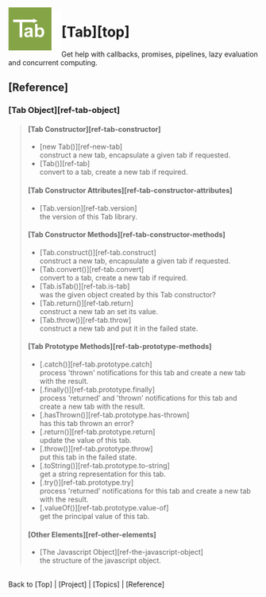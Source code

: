<a name="top" ></a>

<img src="./img/tab-logo128.png" alt="Tab logo" align="left" style="float:left; margin-top:-8px;" height="87" /><img src="./img/1x1.png" align="left" style="float:left;" height="79" width="20" />
# [Tab][top]
Get help with callbacks, promises, pipelines, lazy evaluation and concurrent computing.
<br />

## [Reference]

### [Tab Object][ref-tab-object]
> 
> #### [Tab Constructor][ref-tab-constructor]
> 
>   * [new Tab()][ref-new-tab]  
>     construct a new tab, encapsulate a given tab if requested.
>   * [Tab()][ref-tab]  
>     convert to a tab, create a new tab if required.
>   
> 
> #### [Tab Constructor Attributes][ref-tab-constructor-attributes]
> 
>   * [Tab.version][ref-tab.version]  
>     the version of this Tab library.
>   
> 
> #### [Tab Constructor Methods][ref-tab-constructor-methods]
> 
>   * [Tab.construct()][ref-tab.construct]  
>     construct a new tab, encapsulate a given tab if requested.
>   * [Tab.convert()][ref-tab.convert]  
>     convert to a tab, create a new tab if required.
>   * [Tab.isTab()][ref-tab.is-tab]  
>     was the given object created by this Tab constructor?
>   * [Tab.return()][ref-tab.return]  
>     construct a new tab an set its value.
>   * [Tab.throw()][ref-tab.throw]  
>     construct a new tab and put it in the failed state.
>   
> 
> #### [Tab Prototype Methods][ref-tab-prototype-methods]
> 
>   * [.catch()][ref-tab.prototype.catch]  
>     process 'thrown' notifications for this tab and create a new tab with the result.
>   * [.finally()][ref-tab.prototype.finally]  
>     process 'returned' and 'thrown' notifications for this tab and create a new tab with the result.
>   * [.hasThrown()][ref-tab.prototype.has-thrown]  
>     has this tab thrown an error?
>   * [.return()][ref-tab.prototype.return]  
>     update the value of this tab.
>   * [.throw()][ref-tab.prototype.throw]  
>     put this tab in the failed state.
>   * [.toString()][ref-tab.prototype.to-string]  
>     get a string representation for this tab.
>   * [.try()][ref-tab.prototype.try]  
>     process 'returned' notifications for this tab and create a new tab with the result.
>   * [.valueOf()][ref-tab.prototype.value-of]  
>     get the principal value of this tab.
>   
>
> #### [Other Elements][ref-other-elements]
> 
>   * [The Javascript Object][ref-the-javascript-object]  
>     the structure of the javascript object.
>   
> 



<br /> Back to [Top] | [Project] | [Topics] | [Reference] <br />
